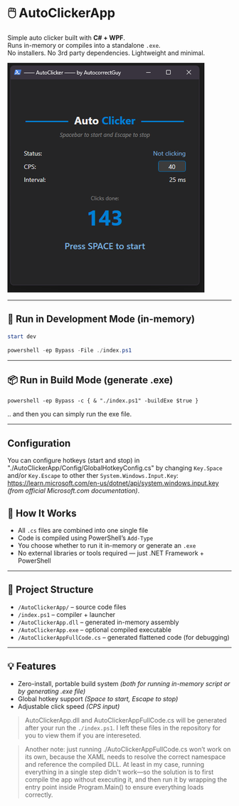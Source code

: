 # 🖱️ AutoClickerApp

Simple auto clicker built with **C# + WPF**.  
Runs in-memory or compiles into a standalone `.exe`.  
No installers. No 3rd party dependencies. Lightweight and minimal.

![screenshot](./Assets/screenshot.png)

---

## 🚀 Run in Development Mode (in-memory)

```ps1
start dev
```

```ps1
powershell -ep Bypass -File ./index.ps1
```

---

## 📦 Run in Build Mode (generate .exe)

```
powershell -ep Bypass -c { & "./index.ps1" -buildExe $true }
```

.. and then you can simply run the exe file.

---

## Configuration

You can configure hotkeys (start and stop) in "./AutoClickerApp/Config/GlobalHotkeyConfig.cs" by changing `Key.Space` and/or `Key.Escape` to other ther `System.Windows.Input.Key`: https://learn.microsoft.com/en-us/dotnet/api/system.windows.input.key *(from official Microsoft.com documentation)*.

## 🧠 How It Works

- All `.cs` files are combined into one single file
- Code is compiled using PowerShell’s `Add-Type`
- You choose whether to run it in-memory or generate an `.exe`
- No external libraries or tools required — just .NET Framework + PowerShell

---

## 📁 Project Structure

- `/AutoClickerApp/` – source code files
- `/index.ps1` – compiler + launcher
- `/AutoClickerApp.dll` – generated in-memory assembly
- `/AutoClickerApp.exe` – optional compiled executable
- `/AutoClickerAppFullCode.cs` – generated flattened code (for debugging)

---

## 💡 Features

- Zero-install, portable build system *(both for running in-memory script or by generating .exe file)*
- Global hotkey support *(Space to start, Escape to stop)*
- Adjustable click speed *(CPS input)*

> AutoClickerApp.dll and AutoClickerAppFullCode.cs will be generated after your run the `./index.ps1`. I left these files in the repository for you to view them if you are intereseted. 

> Another note: just running ./AutoClickerAppFullCode.cs won’t work on its own, because the XAML needs to resolve the correct namespace and reference the compiled DLL. At least in my case, running everything in a single step didn't work—so the solution is to first compile the app without executing it, and then run it by wrapping the entry point inside Program.Main() to ensure everything loads correctly. 